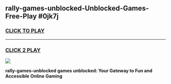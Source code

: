 
## rally-games-unblocked-Unblocked-Games-Free-Play #0jk7j
<h3>
<a href="https://us.freeplayer.one?title=rally-games-unblocked&ref=9M">CLICK TO PLAY</a></h3>
<hr>

<h3>
<a href="https://us.freeplayer.one?title=rally-games-unblocked&ref=9M">CLICK 2 PLAY</a>
  
</h3>

<a href="https://us.freeplayer.one?title=rally-games-unblocked&ref=9M"><img src="https://clearcache.store/games.png"></a>


**rally-games-unblocked games unblocked: Your Gateway to Fun and Accessible Online Gaming**
